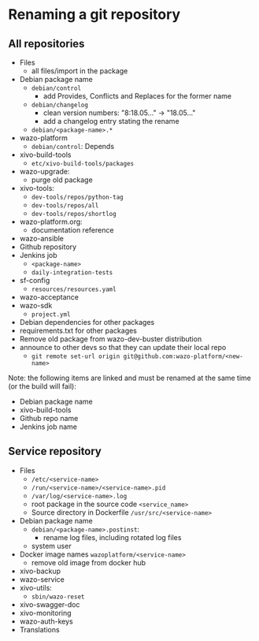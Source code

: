 # Renaming a git repository

## All repositories

* Files
  * all files/import in the package
* Debian package name
  * `debian/control`
    * add Provides, Conflicts and Replaces for the former name
  * `debian/changelog`
    * clean version numbers: "8:18.05..." -> "18.05..."
    * add a changelog entry stating the rename
  * `debian/<package-name>.*`
* wazo-platform
  * `debian/control`: Depends
* xivo-build-tools
  * `etc/xivo-build-tools/packages`
* wazo-upgrade:
  * purge old package
* xivo-tools:
  * `dev-tools/repos/python-tag`
  * `dev-tools/repos/all`
  * `dev-tools/repos/shortlog`
* wazo-platform.org:
  * documentation reference
* wazo-ansible
* Github repository
* Jenkins job
   * `<package-name>`
   * `daily-integration-tests`
* sf-config
  * `resources/resources.yaml`
* wazo-acceptance
* wazo-sdk
  * `project.yml`
* Debian dependencies for other packages
* requirements.txt for other packages
* Remove old package from wazo-dev-buster distribution
* announce to other devs so that they can update their local repo
  * `git remote set-url origin git@github.com:wazo-platform/<new-name>`

Note: the following items are linked and must be renamed at the same time (or the build will fail):
* Debian package name
* xivo-build-tools
* Github repo name
* Jenkins job name

## Service repository

* Files
  * `/etc/<service-name>`
  * `/run/<service-name>/<service-name>.pid`
  * `/var/log/<service-name>.log`
  * root package in the source code `<service_name>`
  * Source directory in Dockerfile `/usr/src/<service-name>`
* Debian package name
  * `debian/<package-name>.postinst`:
    * rename log files, including rotated log files
  * system user
* Docker image names `wazoplatform/<service-name>`
  * remove old image from docker hub
* xivo-backup
* wazo-service
* xivo-utils:
  * `sbin/wazo-reset`
* xivo-swagger-doc
* xivo-monitoring
* wazo-auth-keys
* Translations
